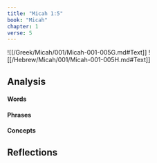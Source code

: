 ```yaml
---
title: "Micah 1:5"
book: "Micah"
chapter: 1
verse: 5
---
```

![[/Greek/Micah/001/Micah-001-005G.md#Text]]
![[/Hebrew/Micah/001/Micah-001-005H.md#Text]]

## Analysis

#### Words

#### Phrases

#### Concepts

## Reflections
